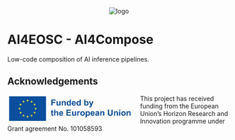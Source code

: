 <div align="center">
  <img src="https://ai4eosc.eu/wp-content/uploads/sites/10/2022/09/horizontal-transparent.png" alt="logo" width="500"/>
</div>

# AI4EOSC - AI4Compose

Low-code composition of AI inference pipelines.


## Acknowledgements

<img width=300 align="left" src="https://github.com/AI4EOSC/.github/raw/main/profile/EN-Funded.jpg" alt="Funded by the European Union" />

This project has received funding from the European Union’s Horizon Research and Innovation programme under Grant agreement No. 101058593

